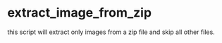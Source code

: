 # extract_image_from_zip
this script will extract only images from a zip file and skip all other files.
